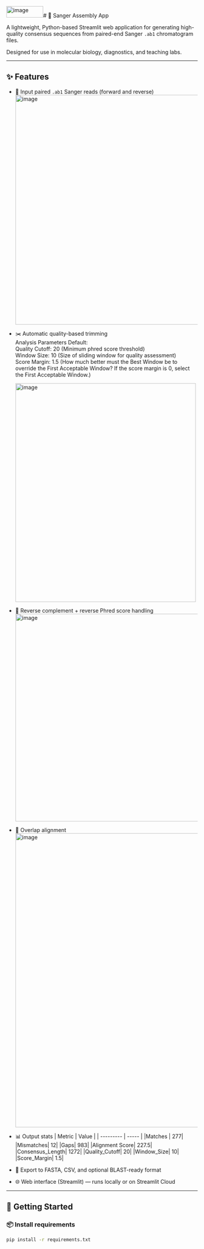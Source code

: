 <img width="97" height="30" alt="image" src="https://github.com/user-attachments/assets/24ecdcc2-9554-43df-afdf-efdd114ddf1e" /># 🔬 Sanger Assembly App

A lightweight, Python-based Streamlit web application for generating high-quality consensus sequences from paired-end Sanger `.ab1` chromatogram files.

Designed for use in molecular biology, diagnostics, and teaching labs.

---

## ✨ Features

- 🧬 Input paired `.ab1` Sanger reads (forward and reverse)
  <img width="1225" height="603" alt="image" src="https://github.com/user-attachments/assets/b0f24f27-62cc-409e-a171-4df269c2c16b" />
- ✂️ Automatic quality-based trimming\
  Analysis Parameters Default:\
  Quality Cutoff: 20 (Minimum phred score threshold)\
  Window Size: 10 (Size of sliding window for quality assessment)\
  Score Margin: 1.5 (How much better must the Best Window be to override the First Acceptable Window? If the score margin is 0, select the First Acceptable Window.)
  
  <img width="475" height="574" alt="image" src="https://github.com/user-attachments/assets/727d5460-36fa-44b8-aa01-5240f01a7d39" />
- 🔁 Reverse complement + reverse Phred score handling
  <img width="1202" height="545" alt="image" src="https://github.com/user-attachments/assets/35dfe479-0a69-47d1-89c2-8d9266e9af70" />
- 🧩 Overlap alignment
  <img width="1384" height="772" alt="image" src="https://github.com/user-attachments/assets/67a26a61-6645-4c57-bb95-c121f34e248d" />
- 📊 Output stats
  |   Metric  | Value |
  | --------- | ----- |
  |Matches |  277|
  |Mismatches|  12|
  |Gaps|  983|
  |Alignment Score|  227.5|
  |Consensus_Length|  1272|
  |Quality_Cutoff|  20|
  |Window_Size|  10|
  |Score_Margin|  1.5|

- 💾 Export to FASTA, CSV, and optional BLAST-ready format
- 🌐 Web interface (Streamlit) — runs locally or on Streamlit Cloud

---

## 🚀 Getting Started

### 📦 Install requirements

```bash
pip install -r requirements.txt
